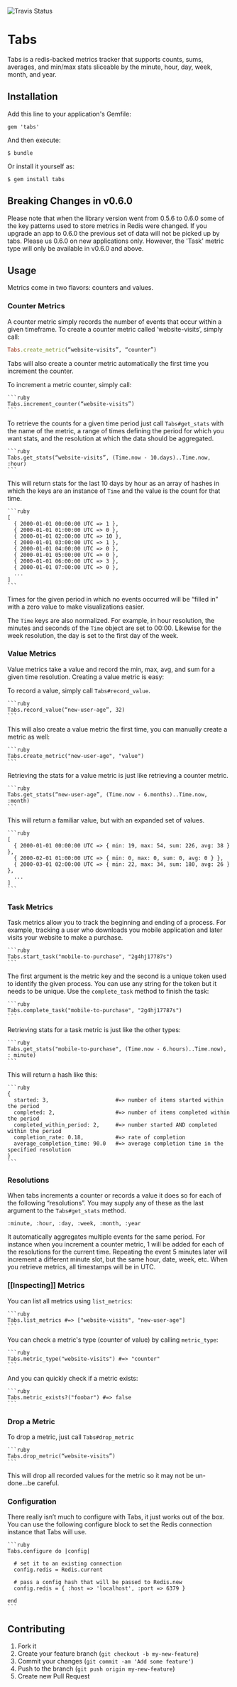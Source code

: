 ![Travis Status](https://api.travis-ci.org/thegrubbsian/tabs.png)

# Tabs

Tabs is a redis-backed metrics tracker that supports counts, sums, averages, and min/max stats sliceable by the minute, hour, day, week, month, and year.

## Installation

Add this line to your application's Gemfile:

    gem 'tabs'

And then execute:

    $ bundle

Or install it yourself as:

    $ gem install tabs

## Breaking Changes in v0.6.0

Please note that when the library version went from 0.5.6 to 0.6.0 some of
the key patterns used to store metrics in Redis were changed.  If you upgrade
an app to 0.6.0 the previous set of data will not be picked up by tabs.
Please us 0.6.0 on new applications only.  However, the 'Task' metric
type will only be available in v0.6.0 and above.

## Usage

Metrics come in two flavors: counters and values.

### Counter Metrics

A counter metric simply records the number of events that occur within a given timeframe.  To create a counter metric called ‘website-visits’, simply call:

```ruby
Tabs.create_metric(“website-visits”, “counter”)
```

Tabs will also create a counter metric automatically the first time you
increment the counter.

To increment a metric counter, simply call:

    ```ruby
    Tabs.increment_counter(“website-visits”)
    ```

To retrieve the counts for a given time period just call `Tabs#get_stats` with the name of the metric, a range of times defining the period for which you want stats, and the resolution at which the data should be aggregated.

    ```ruby
    Tabs.get_stats(“website-visits”, (Time.now - 10.days)..Time.now, :hour)
    ```
    
This will return stats for the last 10 days by hour as an array of hashes in which the keys are an instance of `Time` and the value is the count for that time.

    ```ruby
    [
      { 2000-01-01 00:00:00 UTC => 1 },
      { 2000-01-01 01:00:00 UTC => 0 },
      { 2000-01-01 02:00:00 UTC => 10 },
      { 2000-01-01 03:00:00 UTC => 1 },
      { 2000-01-01 04:00:00 UTC => 0 },
      { 2000-01-01 05:00:00 UTC => 0 },
      { 2000-01-01 06:00:00 UTC => 3 },
      { 2000-01-01 07:00:00 UTC => 0 },
      ...
    ]
    ```
    
Times for the given period in which no events occurred will be “filled in” with a zero value to make visualizations easier.

The `Time` keys are also normalized.  For example, in hour resolution, the minutes and seconds of the `Time` object are set to 00:00.  Likewise for the week resolution, the day is set to the first day of the week.

### Value Metrics

Value metrics take a value and record the min, max, avg, and sum for a given time resolution.  Creating a value metric is easy:

To record a value, simply call `Tabs#record_value`.

    ```ruby
    Tabs.record_value(“new-user-age”, 32)
    ```

This will also create a value metric the first time, you can manually create
a metric as well:

    ```ruby
    Tabs.create_metric("new-user-age", "value")
    ```
    
Retrieving the stats for a value metric is just like retrieving a counter metric.

    ```ruby
    Tabs.get_stats(“new-user-age”, (Time.now - 6.months)..Time.now, :month)
    ```
    
This will return a familiar value, but with an expanded set of values.

    ```ruby
    [
      { 2000-01-01 00:00:00 UTC => { min: 19, max: 54, sum: 226, avg: 38 } },
      { 2000-02-01 01:00:00 UTC => { min: 0, max: 0, sum: 0, avg: 0 } },
      { 2000-03-01 02:00:00 UTC => { min: 22, max: 34, sum: 180, avg: 26 } },
      ...
    ]
    ```

### Task Metrics

Task metrics allow you to track the beginning and ending of a process.
For example, tracking a user who downloads you mobile application and
later visits your website to make a purchase.

    ```ruby
    Tabs.start_task("mobile-to-purchase", "2g4hj17787s")
    ```

The first argument is the metric key and the second is a unique token
used to identify the given process.  You can use any string for the
token but it needs to be unique.  Use the `complete_task` method to
finish the task:

    ```ruby
    Tabs.complete_task("mobile-to-purchase", "2g4hj17787s")
    ```

Retrieving stats for a task metric is just like the other types:

    ```ruby
    Tabs.get_stats("mobile-to-purchase", (Time.now - 6.hours)..Time.now), : minute)
    ```

This will return a hash like this:

    ```ruby
    {
      started: 3,                     #=> number of items started within the period
      completed: 2,                   #=> number of items completed within the period
      completed_within_period: 2,     #=> number started AND completed within the period
      completion_rate: 0.18,          #=> rate of completion
      average_completion_time: 90.0   #=> average completion time in the specified resolution
    }
    ```

### Resolutions

When tabs increments a counter or records a value it does so for each of the following “resolutions”.  You may supply any of these as the last argument to the `Tabs#get_stats` method.

    :minute, :hour, :day, :week, :month, :year

It automatically aggregates multiple events for the same period.  For instance when you increment a counter metric, 1 will be added for each of the resolutions for the current time.  Repeating the event 5 minutes later will increment a different minute slot, but the same hour, date, week, etc.  When you retrieve metrics, all timestamps will be in UTC.

### [[Inspecting]] Metrics

You can list all metrics using `list_metrics`:

    ```ruby
    Tabs.list_metrics #=> ["website-visits", "new-user-age"]
    ```

You can check a metric's type (counter of value) by calling
`metric_type`:

    ```ruby
    Tabs.metric_type("website-visits") #=> "counter"
    ```

And you can quickly check if a metric exists:

    ```ruby
    Tabs.metric_exists?("foobar") #=> false
    ```

### Drop a Metric

To drop a metric, just call `Tabs#drop_metric`

    ```ruby
    Tabs.drop_metric(“website-visits”)
    ```
    
This will drop all recorded values for the metric so it may not be un-done...be careful.

### Configuration

There really isn’t much to configure with Tabs, it just works out of the box.  You can use the following configure block to set the Redis connection instance that Tabs will use.

    ```ruby
    Tabs.configure do |config|
    
      # set it to an existing connection
      config.redis = Redis.current
      
      # pass a config hash that will be passed to Redis.new
      config.redis = { :host => 'localhost', :port => 6379 }
      
    end
    ```

## Contributing

1. Fork it
2. Create your feature branch (`git checkout -b my-new-feature`)
3. Commit your changes (`git commit -am 'Add some feature'`)
4. Push to the branch (`git push origin my-new-feature`)
5. Create new Pull Request
